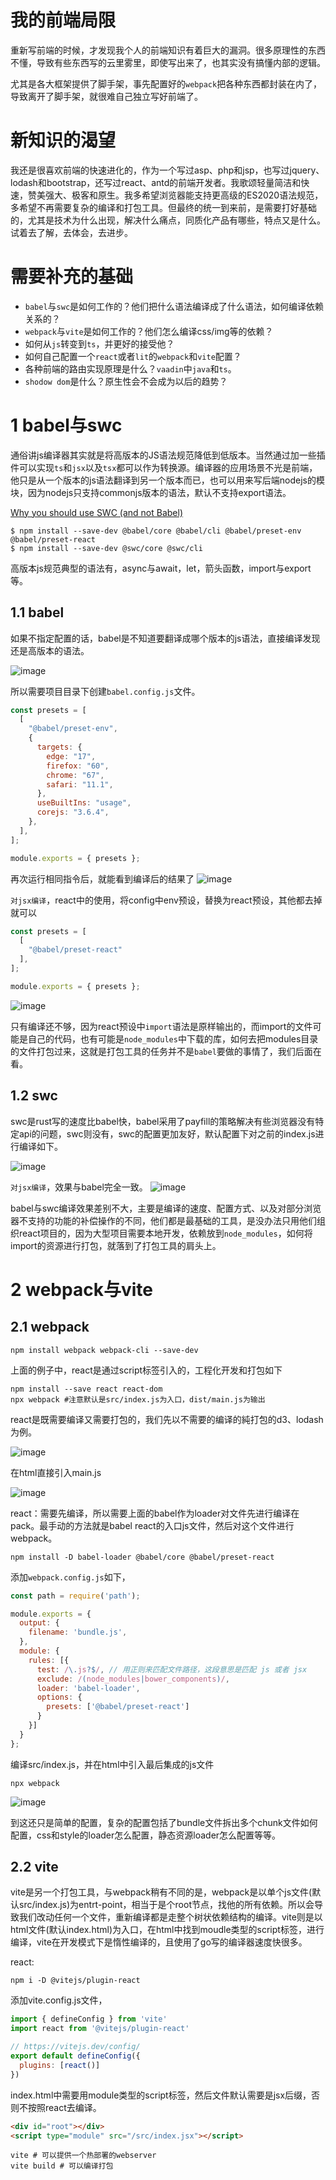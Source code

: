# 我的前端局限
重新写前端的时候，才发现我个人的前端知识有着巨大的漏洞。很多原理性的东西不懂，导致有些东西写的云里雾里，即使写出来了，也其实没有搞懂内部的逻辑。

尤其是各大框架提供了脚手架，事先配置好的`webpack`把各种东西都封装在内了，导致离开了脚手架，就很难自己独立写好前端了。

# 新知识的渴望
我还是很喜欢前端的快速进化的，作为一个写过asp、php和jsp，也写过jquery、lodash和bootstrap，还写过react、antd的前端开发者。我歌颂轻量简洁和快速，赞美强大、极客和原生。我多希望浏览器能支持更高级的ES2020语法规范，多希望不再需要复杂的编译和打包工具。但最终的统一到来前，是需要打好基础的，尤其是技术为什么出现，解决什么痛点，同质化产品有哪些，特点又是什么。试着去了解，去体会，去进步。

# 需要补充的基础
- `babel`与`swc`是如何工作的？他们把什么语法编译成了什么语法，如何编译依赖关系的？
- `webpack`与`vite`是如何工作的？他们怎么编译css/img等的依赖？
- 如何从`js`转变到`ts`，并更好的接受他？
- 如何自己配置一个`react`或者`lit`的`webpack`和`vite`配置？
- 各种前端的路由实现原理是什么？`vaadin`中`java`和`ts`。
- `shodow dom`是什么？原生性会不会成为以后的趋势？
# 1 babel与swc
通俗讲js编译器其实就是将高版本的JS语法规范降低到低版本。当然通过加一些插件可以实现`ts`和`jsx`以及`tsx`都可以作为转换源。编译器的应用场景不光是前端，他只是从一个版本的js语法翻译到另一个版本而已，也可以用来写后端nodejs的模块，因为nodejs只支持commonjs版本的语法，默认不支持export语法。

[Why you should use SWC (and not Babel)](https://blog.logrocket.com/why-you-should-use-swc/)

```
$ npm install --save-dev @babel/core @babel/cli @babel/preset-env @babel/preset-react
$ npm install --save-dev @swc/core @swc/cli
```

高版本js规范典型的语法有，async与await，let，箭头函数，import与export等。

## 1.1 babel
如果不指定配置的话，babel是不知道要翻译成哪个版本的js语法，直接编译发现还是高版本的语法。

![image](https://i.imgur.com/FxnKAkG.png)

所以需要项目目录下创建`babel.config.js`文件。
```js
const presets = [
  [
    "@babel/preset-env",
    {
      targets: {
        edge: "17",
        firefox: "60",
        chrome: "67",
        safari: "11.1",
      },
      useBuiltIns: "usage",
      corejs: "3.6.4",
    },
  ],
];

module.exports = { presets };
```
再次运行相同指令后，就能看到编译后的结果了
![image](https://i.imgur.com/uiToCva.png)

`对jsx编译`，react中的使用，将config中env预设，替换为react预设，其他都去掉就可以
```js
const presets = [
  [
    "@babel/preset-react"
  ],
];

module.exports = { presets };
```
![image](https://i.imgur.com/2z2EHaZ.gif)

只有编译还不够，因为react预设中`import`语法是原样输出的，而import的文件可能是自己的代码，也有可能是`node_modules`中下载的库，如何去把modules目录的文件打包过来，这就是打包工具的任务并不是`babel`要做的事情了，我们后面在看。
## 1.2 swc
swc是rust写的速度比babel快，babel采用了payfill的策略解决有些浏览器没有特定api的问题，swc则没有，swc的配置更加友好，默认配置下对之前的index.js进行编译如下。

![image](https://i.imgur.com/Hsx3ARM.png)

`对jsx编译`，效果与babel完全一致。
![image](https://i.imgur.com/ws3zYob.png)

babel与swc编译效果差别不大，主要是编译的速度、配置方式、以及对部分浏览器不支持的功能的补偿操作的不同，他们都是最基础的工具，是没办法只用他们组织react项目的，因为大型项目需要本地开发，依赖放到`node_modules`，如何将import的资源进行打包，就落到了打包工具的肩头上。
# 2 webpack与vite
## 2.1 webpack
```
npm install webpack webpack-cli --save-dev
```
上面的例子中，react是通过script标签引入的，工程化开发和打包如下
```
npm install --save react react-dom
npx webpack #注意默认是src/index.js为入口，dist/main.js为输出
```
react是既需要编译又需要打包的，我们先以不需要的编译的純打包的d3、lodash为例。

![image](https://i.imgur.com/fLlzDX1.png)

在html直接引入main.js

![image](https://i.imgur.com/3VgWUgN.png)

react：需要先编译，所以需要上面的babel作为loader对文件先进行编译在pack。最手动的方法就是babel react的入口js文件，然后对这个文件进行webpack。

```
npm install -D babel-loader @babel/core @babel/preset-react
```

添加`webpack.config.js`如下，
```js
const path = require('path');

module.exports = {
  output: {
    filename: 'bundle.js',
  },
  module: {
    rules: [{
      test: /\.js?$/, // 用正则来匹配文件路径，这段意思是匹配 js 或者 jsx
      exclude: /(node_modules|bower_components)/,
      loader: 'babel-loader',
      options: {
        presets: ['@babel/preset-react']
      }
    }]
  }
};
```
编译src/index.js，并在html中引入最后集成的js文件
```
npx webpack
```
![image](https://i.imgur.com/CROMirZ.png)

到这还只是简单的配置，复杂的配置包括了bundle文件拆出多个chunk文件如何配置，css和style的loader怎么配置，静态资源loader怎么配置等等。
## 2.2 vite
vite是另一个打包工具，与webpack稍有不同的是，webpack是以单个js文件(默认src/index.js)为entrt-point，相当于是个root节点，找他的所有依赖。所以会导致我们改动任何一个文件，重新编译都是走整个树状依赖结构的编译。vite则是以html文件(默认index.html)为入口，在html中找到moudle类型的script标签，进行编译，vite在开发模式下是惰性编译的，且使用了go写的编译器速度快很多。

react:
```
npm i -D @vitejs/plugin-react
```
添加vite.config.js文件，
```js
import { defineConfig } from 'vite'
import react from '@vitejs/plugin-react'

// https://vitejs.dev/config/
export default defineConfig({
  plugins: [react()]
})
```
index.html中需要用module类型的script标签，然后文件默认需要是jsx后缀，否则不按照react去编译。
```html
<div id="root"></div>
<script type="module" src="/src/index.jsx"></script>
```
```
vite # 可以提供一个热部署的webserver
vite build # 可以编译打包
```